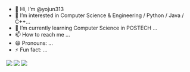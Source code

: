 - 👋 Hi, I’m @yojun313
- 👀 I’m interested in Computer Science & Engineering / Python / Java / C++...
- 🌱 I’m currently learning Computer Science in POSTECH ...
- 📫 How to reach me ...
- 😄 Pronouns: ...
- ⚡ Fun fact: ...

<!---
yojun313/yojun313 is a ✨ special ✨ repository because its `README.md` (this file) appears on your GitHub profile.
You can click the Preview link to take a look at your changes.
--->
<img src="https://img.shields.io/badge/Python-3776AB?style=flat-square&logo=Python&logoColor=blue"/>
<img src="https://img.shields.io/badge/Node.js-339933?style=flat-square&logo=Node.js&logoColor=green"/>
<a href="https://www.instagram.com/yo_jjun/" target="_blank"><img src="https://img.shields.io/badge/Instagram-E4405F?style=flat&logo=Instagram&logoColor=CC0000"/></a>
